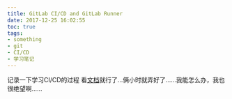 ```yaml
---
title: GitLab CI/CD and GitLab Runner
date: 2017-12-25 16:02:55
toc: true
tags:
- something
- git
- CI/CD
- 学习笔记
---
```

记录一下学习CI/CD的过程<!-- more -->
看[文档](https://gitlab.com/help/topics/autodevops/index.md)就行了…俩小时就弄好了……我能怎么办，我也很绝望啊……
